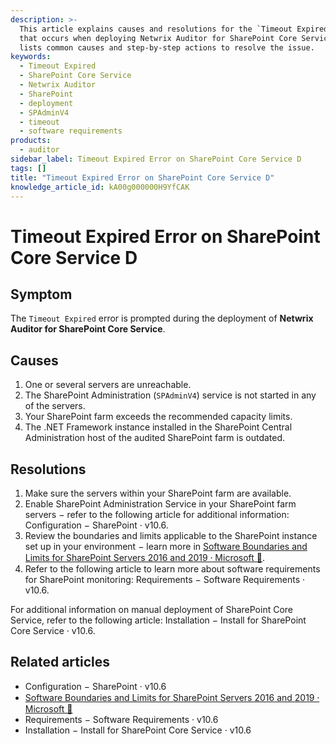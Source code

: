 ```yaml
---
description: >-
  This article explains causes and resolutions for the `Timeout Expired` error
  that occurs when deploying Netwrix Auditor for SharePoint Core Service. It
  lists common causes and step-by-step actions to resolve the issue.
keywords:
  - Timeout Expired
  - SharePoint Core Service
  - Netwrix Auditor
  - SharePoint
  - deployment
  - SPAdminV4
  - timeout
  - software requirements
products:
  - auditor
sidebar_label: Timeout Expired Error on SharePoint Core Service D
tags: []
title: "Timeout Expired Error on SharePoint Core Service D"
knowledge_article_id: kA00g000000H9YfCAK
---
```


# Timeout Expired Error on SharePoint Core Service D

## Symptom

The `Timeout Expired` error is prompted during the deployment of **Netwrix Auditor for SharePoint Core Service**.

## Causes

1. One or several servers are unreachable.
2. The SharePoint Administration (`SPAdminV4`) service is not started in any of the servers.
3. Your SharePoint farm exceeds the recommended capacity limits.
4. The .NET Framework instance installed in the SharePoint Central Administration host of the audited SharePoint farm is outdated.

## Resolutions

1. Make sure the servers within your SharePoint farm are available.
2. Enable SharePoint Administration Service in your SharePoint farm servers − refer to the following article for additional information: Configuration − SharePoint · v10.6.
3. Review the boundaries and limits applicable to the SharePoint instance set up in your environment − learn more in [Software Boundaries and Limits for SharePoint Servers 2016 and 2019 ⸱ Microsoft 🤝](https://learn.microsoft.com/en-us/sharepoint/install/software-boundaries-limits-2019).
4. Refer to the following article to learn more about software requirements for SharePoint monitoring: Requirements − Software Requirements · v10.6.

For additional information on manual deployment of SharePoint Core Service, refer to the following article: Installation − Install for SharePoint Core Service · v10.6.

## Related articles

- Configuration − SharePoint · v10.6
- [Software Boundaries and Limits for SharePoint Servers 2016 and 2019 ⸱ Microsoft 🤝](https://learn.microsoft.com/en-us/sharepoint/install/software-boundaries-limits-2019)
- Requirements − Software Requirements · v10.6
- Installation − Install for SharePoint Core Service · v10.6
